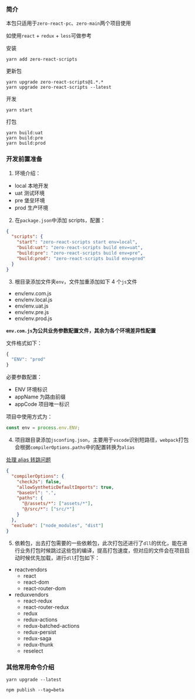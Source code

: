 ### 简介

本包只适用于`zero-react-pc`、`zero-main`两个项目使用

如使用`react` + `redux` + `less`可做参考

安装

```
yarn add zero-react-scripts
```

更新包

```shell
yarn upgrade zero-react-scripts@1.*.*
yarn upgrade zero-react-scripts --latest
```

开发

```shell
yarn start
```

打包

```shell
yarn build:uat
yarn build:pre
yarn build:prod
```

### 开发前置准备

1. 环境介绍：

- local 本地开发
- uat 测试环境
- pre 堡垒环境
- prod 生产环境

2. 在`package.json`中添加 scripts，配置：

```json
{
  "scripts": {
    "start": "zero-react-scripts start env=local",
    "build:uat": "zero-react-scripts build env=uat",
    "build:pre": "zero-react-scripts build env=pre",
    "build:prod": "zero-react-scripts build env=prod"
  }
}
```

3. 根目录添加文件夹`env`，文件加重添加如下 4 个`js`文件

- env/env.com.js
- env/env.local.js
- env/env.uat.js
- env/env.pre.js
- env/env.prod.js

**`env.com.js`为公共业务参数配置文件，其余为各个环境差异性配置**

文件格式如下：

```js
{
  "ENV": "prod"
}
```

必要参数配置：

- ENV 环境标识
- appName 为路由前缀
- appCode 项目唯一标识

项目中使用方式为：

```js
const env = process.env.ENV;
```

4. 项目跟目录添加`jsconfing.json`，主要用于`vscode`识别短路径，`webpack`打包会根据`compilerOptions.paths`中的配置转换为`alias`

[处理 alias 转跳问题](https://code.visualstudio.com/docs/languages/jsconfig)

```json
{
  "compilerOptions": {
    "checkJs": false,
    "allowSyntheticDefaultImports": true,
    "baseUrl": ".",
    "paths": {
      "@/assets/*": ["assets/*"],
      "@/src/*": ["src/*"]
    }
  },
  "exclude": ["node_modules", "dist"]
}
```

5. 依赖包，出去打包需要的一些依赖包，此次打包还进行了`dll`的优化，能在进行业务打包时候跳过这些包的编译，提高打包速度，但对应的文件会在项目启动时候优先加载，进行`dll`打包如下：

- reactvendors
  - react
  - react-dom
  - react-router-dom
- reduxvendors
  - react-redux
  - react-router-redux
  - redux
  - redux-actions
  - redux-batched-actions
  - redux-persist
  - redux-saga
  - redux-thunk
  - reselect

### 其他常用命令介绍

```shell
yarn upgrade --latest

npm publish --tag=beta
```
